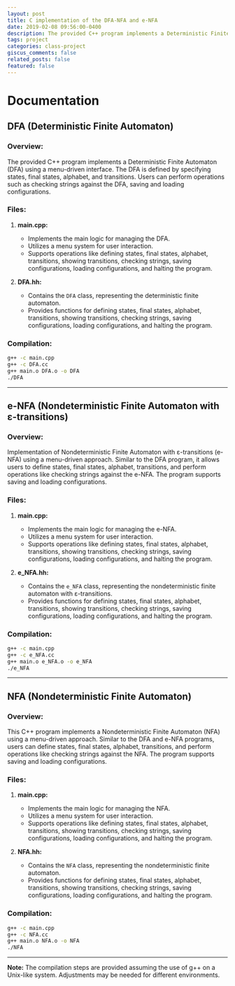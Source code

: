 ```yaml
---
layout: post
title: C implementation of the DFA-NFA and e-NFA
date: 2019-02-08 09:56:00-0400
description: The provided C++ program implements a Deterministic Finite Automaton (DFA) using a menu-driven interface. The DFA is defined by specifying states, final states, alphabet, and transitions. Users can perform operations such as checking strings against the DFA, saving and loading configurations.
tags: project
categories: class-project
giscus_comments: false
related_posts: false
featured: false
---
```


# Documentation

## DFA (Deterministic Finite Automaton)

### Overview:

The provided C++ program implements a Deterministic Finite Automaton (DFA) using a menu-driven interface. The DFA is defined by specifying states, final states, alphabet, and transitions. Users can perform operations such as checking strings against the DFA, saving and loading configurations.

### Files:

1. **main.cpp:**
   - Implements the main logic for managing the DFA.
   - Utilizes a menu system for user interaction.
   - Supports operations like defining states, final states, alphabet, transitions, showing transitions, checking strings, saving configurations, loading configurations, and halting the program.

2. **DFA.hh:**
   - Contains the `DFA` class, representing the deterministic finite automaton.
   - Provides functions for defining states, final states, alphabet, transitions, showing transitions, checking strings, saving configurations, loading configurations, and halting the program.

### Compilation:

```bash
g++ -c main.cpp
g++ -c DFA.cc
g++ main.o DFA.o -o DFA
./DFA
```

---

## e-NFA (Nondeterministic Finite Automaton with ε-transitions)

### Overview:

Implementation of Nondeterministic Finite Automaton with ε-transitions (e-NFA) using a menu-driven approach. Similar to the DFA program, it allows users to define states, final states, alphabet, transitions, and perform operations like checking strings against the e-NFA. The program supports saving and loading configurations.

### Files:

1. **main.cpp:**
   - Implements the main logic for managing the e-NFA.
   - Utilizes a menu system for user interaction.
   - Supports operations like defining states, final states, alphabet, transitions, showing transitions, checking strings, saving configurations, loading configurations, and halting the program.

2. **e_NFA.hh:**
   - Contains the `e_NFA` class, representing the nondeterministic finite automaton with ε-transitions.
   - Provides functions for defining states, final states, alphabet, transitions, showing transitions, checking strings, saving configurations, loading configurations, and halting the program.

### Compilation:

```bash
g++ -c main.cpp
g++ -c e_NFA.cc
g++ main.o e_NFA.o -o e_NFA
./e_NFA
```

---

## NFA (Nondeterministic Finite Automaton)

### Overview:

This C++ program implements a Nondeterministic Finite Automaton (NFA) using a menu-driven approach. Similar to the DFA and e-NFA programs, users can define states, final states, alphabet, transitions, and perform operations like checking strings against the NFA. The program supports saving and loading configurations.

### Files:

1. **main.cpp:**
   - Implements the main logic for managing the NFA.
   - Utilizes a menu system for user interaction.
   - Supports operations like defining states, final states, alphabet, transitions, showing transitions, checking strings, saving configurations, loading configurations, and halting the program.

2. **NFA.hh:**
   - Contains the `NFA` class, representing the nondeterministic finite automaton.
   - Provides functions for defining states, final states, alphabet, transitions, showing transitions, checking strings, saving configurations, loading configurations, and halting the program.

### Compilation:

```bash
g++ -c main.cpp
g++ -c NFA.cc
g++ main.o NFA.o -o NFA
./NFA
```

---

**Note:** The compilation steps are provided assuming the use of g++ on a Unix-like system. Adjustments may be needed for different environments.